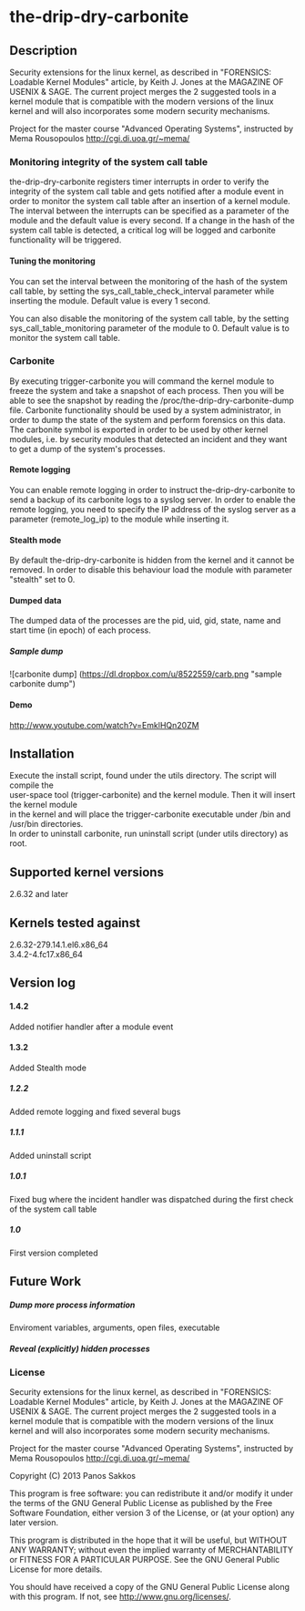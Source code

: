 the-drip-dry-carbonite
======================

Description
-----------

Security extensions for the linux kernel, as described in "FORENSICS: Loadable Kernel Modules"
article, by Keith J. Jones at the MAGAZINE OF USENIX & SAGE. The current project merges the 2
suggested tools in a kernel module that is compatible with the modern versions of the linux kernel
and will also incorporates some modern security mechanisms. 

Project for the master course "Advanced Operating Systems", instructed by Mema Rousopoulos <http://cgi.di.uoa.gr/~mema/>

### Monitoring integrity of the system call table

the-drip-dry-carbonite registers timer interrupts in order to verify the integrity of the
system call table and gets notified after a module event in order to monitor the system call table
after an insertion of a kernel module. The interval between the interrupts can be specified as a 
parameter of the module and the default value is every second. If a change in the hash of the system 
call table is detected, a critical log will be logged and carbonite functionality will be triggered.

#### Tuning the monitoring

You can set the interval between the monitoring of the hash of the system call table, by setting the
sys_call_table_check_interval parameter while inserting the module. Default value is every 1 second.

You can also disable the monitoring of the system call table, by the setting sys_call_table_monitoring 
parameter of the module to 0. Default value is to monitor the system call table.

### Carbonite

By executing trigger-carbonite you will command the kernel module to freeze the system and take
a snapshot of each process. Then you will be able to see the snapshot by reading the 
/proc/the-drip-dry-carbonite-dump file. Carbonite functionality should be used by a system administrator, 
in order to dump the state of the system and perform forensics on this data.
The carbonite symbol is exported in order to be used by other kernel modules, i.e. by security modules that
detected an incident and they want to get a dump of the system's processes.

#### Remote logging

You can enable remote logging in order to instruct the-drip-dry-carbonite to send a backup of its carbonite logs to
a syslog server. In order to enable the remote logging, you need to specify the IP address of the syslog server as a 
parameter (remote_log_ip) to the module while inserting it. 

#### Stealth mode

By default the-drip-dry-carbonite is hidden from the kernel and it cannot be removed. In order to disable this behaviour
load the module with parameter "stealth" set to 0.

#### Dumped data

The dumped data of the processes are the pid, uid, gid, state, name and start time (in epoch) of each process.

##### Sample dump

![carbonite dump] (https://dl.dropbox.com/u/8522559/carb.png "sample carbonite dump")

#### Demo

http://www.youtube.com/watch?v=EmklHQn20ZM

Installation
------------

Execute the install script, found under the utils directory. The script will compile the  
user-space tool (trigger-carbonite) and the kernel module. Then it will insert the kernel module  
in the kernel and will place the trigger-carbonite executable under /bin and /usr/bin directories.  
In order to uninstall carbonite, run uninstall script (under utils directory) as root.

Supported kernel versions
-------------------------
2.6.32 and later

Kernels tested against
----------------------

2.6.32-279.14.1.el6.x86_64  
3.4.2-4.fc17.x86_64

Version log
-----------

#### 1.4.2
Added notifier handler after a module event

#### 1.3.2
Added Stealth mode

##### 1.2.2
Added remote logging and fixed several bugs

##### 1.1.1
Added uninstall script

##### 1.0.1
Fixed bug where the incident handler was dispatched during the first check of the system call table

##### 1.0
First version completed

Future Work
-----------

##### Dump more process information
Enviroment variables, arguments, open files, executable

##### Reveal (explicitly) hidden processes

### License

Security extensions for the linux kernel, as described in "FORENSICS: Loadable Kernel Modules"
article, by Keith J. Jones at the MAGAZINE OF USENIX & SAGE. The current project merges the 2
suggested tools in a kernel module that is compatible with the modern versions of the linux kernel
and will also incorporates some modern security mechanisms. 

Project for the master course "Advanced Operating Systems", instructed by Mema Rousopoulos <http://cgi.di.uoa.gr/~mema/>

Copyright (C) 2013  Panos Sakkos

This program is free software: you can redistribute it and/or modify
it under the terms of the GNU General Public License as published by
the Free Software Foundation, either version 3 of the License, or
(at your option) any later version.

This program is distributed in the hope that it will be useful,
but WITHOUT ANY WARRANTY; without even the implied warranty of
MERCHANTABILITY or FITNESS FOR A PARTICULAR PURPOSE.  See the
GNU General Public License for more details.

You should have received a copy of the GNU General Public License
along with this program.  If not, see <http://www.gnu.org/licenses/>.
